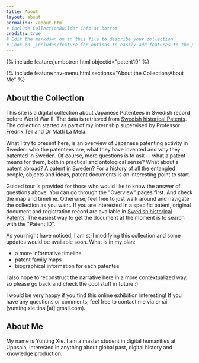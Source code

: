 ```yaml
---
title: About
layout: about
permalink: /about.html
# include CollectionBuilder info at bottom
credits: true
# Edit the markdown on in this file to describe your collection
# Look in _includes/feature for options to easily add features to the page
---
```


{% include feature/jumbotron.html objectid="patent19" %}

{% include feature/nav-menu.html sections="About the Collection;About Me" %}

## About the Collection
This site is a digital collection about Japanese Patentees in Swedish record before World War II. The data is retrieved from [Swedish historical Patents](https://svenskahistoriskapatent.se/EN/). The collection started as part of my internship supervised by Professor Fredrik Tell and Dr Matti La Mela.

What I try to present here, is an overview of Japanese patenting activity in Sweden: who the patentees are, what they have invented and why they patented in Sweden. Of course, more questions is to ask -- what a patent means for them, both in practical and ontological sense? What about a patent abroad? A patent in Sweden? For a history of all the entangled people, objects and ideas, patent documents is an interesting point to start.

Guided tour is provided for those who would like to know the answer of questions above. You can go through the "Overview" pages first. And check the map and timeline. Otherwise, feel free to just walk around and navigate the collection as you want. If you are interested in a specific patent, original document and registration record are available in [Swedish historical Patents](https://svenskahistoriskapatent.se/EN/). The easiest way to get the document at the moment is to search with the "Patent ID".

As you might have noticed, I am still modifying this collection and some updates would be available soon. What is in my plan: 

 - a more informative timeline 
 - patent family maps
 - biographical information for each patentee

I also hope to reconstruct the narrative here in a more contextualized way, so please go back and check the cool stuff in future :)

I would be very happy if you find this online exhibition interesting! If you have any questions or comments, feel free to contact me via email (yunting.xie.tina [at] gmail.com).

## About Me
My name is Yunting Xie. 
I am a master student in digital humanities at Uppsala, interested in anything about global past, digital history and knowledge production.
